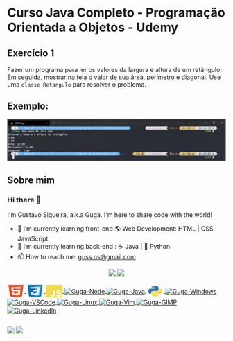 # Curso Java Completo - Programação Orientada a Objetos - Udemy

## Exercício 1

Fazer um programa para ler os valores da largura e altura de um retângulo. Em seguida, mostrar na tela o valor de sua área, perímetro e diagonal. Use uma `classe Retangulo` para resolver o problema.

## Exemplo:

![Resultado](img/result.png)

## Sobre mim

### Hi there 👋

I'm Gustavo Siqueira, a.k.a Guga. I'm here to share code with the world!

- 🌱 I’m currently learning front-end 🌎 Web Development: HTML | CSS | JavaScript.
- 🦾 I’m currently learning back-end : ☕ Java | 🐍 Python.
- 📫 How to reach me: guss.ns@gmail.com

<div align="center">
  <a href="https://github.com/siqueira-gustavo">
  <img height="160em" src="https://github-readme-stats.vercel.app/api?username=siqueira-gustavo&show_icons=true&theme=onedark&include_all_commits=true&count_private=true"/>
  <img height="160em" src="https://github-readme-stats.vercel.app/api/top-langs/?username=siqueira-gustavo&layout=compact&langs_count=7&theme=onedark"/>
</div>
<div style="display: inline_block"><br>
  <img align="center" alt="Guga-HTML" height="30" width="40" src="https://raw.githubusercontent.com/devicons/devicon/master/icons/html5/html5-original.svg">
  <img align="center" alt="Guga-CSS" height="30" width="40" src="https://raw.githubusercontent.com/devicons/devicon/master/icons/css3/css3-original.svg">
  <img align="center" alt="Guga-JS" height="30" width="40" src="https://raw.githubusercontent.com/devicons/devicon/master/icons/javascript/javascript-plain.svg">
  <img align="center" alt="Guga-Node" height="30" width="40" src="https://cdn.jsdelivr.net/gh/devicons/devicon/icons/nodejs/nodejs-original.svg">
  <img align="center" alt="Guga-Java" height="30" width="40" src="https://cdn.jsdelivr.net/gh/devicons/devicon/icons/java/java-original-wordmark.svg">
  <img align="center" alt="Guga-Python" height="30" width="40" src="https://raw.githubusercontent.com/devicons/devicon/master/icons/python/python-original.svg">
  <img align="center" alt="Guga-Windows" height="30" width="40" src="https://cdn.jsdelivr.net/gh/devicons/devicon/icons/windows8/windows8-original.svg">
  <img align="center" alt="Guga-VSCode" height="30" width="40" src="https://cdn.jsdelivr.net/gh/devicons/devicon/icons/vscode/vscode-original.svg">
  <img align="center" alt="Guga-Linux" height="30" width="40" src="https://cdn.jsdelivr.net/gh/devicons/devicon/icons/linux/linux-original.svg">
  <img align="center" alt="Guga-Vim" height="30" width="40" src="https://cdn.jsdelivr.net/gh/devicons/devicon/icons/vim/vim-original.svg">
  <img align="center" alt="Guga-GIMP" height="30" width="40" src="https://cdn.jsdelivr.net/gh/devicons/devicon/icons/gimp/gimp-original.svg">
  <img align="center" alt="Guga-LinkedIn" height="30" width="40" src="https://cdn.jsdelivr.net/gh/devicons/devicon/icons/linkedin/linkedin-original.svg">
</div>

##
 
<div> 
  <a href = "mailto:guss.ns@gmail.com"><img src="https://img.shields.io/badge/-Gmail-%23333?style=for-the-badge&logo=gmail&logoColor=white" target="_blank"></a>
  <a href="https://www.linkedin.com/in/gustavo-siqueira-759465181/" target="_blank"><img src="https://img.shields.io/badge/-LinkedIn-%230077B5?style=for-the-badge&logo=linkedin&logoColor=white" target="_blank"></a> 

  <!-- ![Snake animation](https://github.com/siqueira-gustavo/siqueira-gustavo/blob/output/github-contribution-grid-snake.svg) -->
 
</div>
